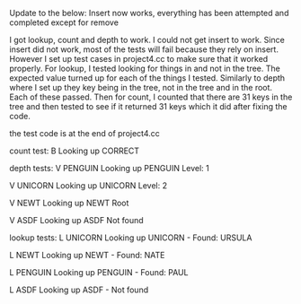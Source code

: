 Update to the below: Insert now works, everything has been attempted and completed except for remove


I got lookup, count and depth to work. I could not get insert to work. Since insert did not work, most of the tests will fail because they rely on insert. However I set up test cases in project4.cc to make sure that it worked properly. For lookup, I tested looking for things in and not in the tree. The expected value turned up for each of the things I tested. Similarly to depth where I set up they key being in the tree, not in the tree and in the root. Each of these passed. Then for count, I counted that there are 31 keys in the tree and then tested to see if it returned 31 keys which it did after fixing the code.

the test code is at the end of project4.cc

count test:
B
Looking up  CORRECT



depth tests:
V PENGUIN
Looking up PENGUIN Level: 1

V UNICORN
Looking up UNICORN Level: 2

V NEWT
Looking up NEWT Root

V ASDF
Looking up ASDF Not found



lookup tests:
L UNICORN
Looking up UNICORN - Found: URSULA

L NEWT
Looking up NEWT - Found: NATE

L PENGUIN
Looking up PENGUIN - Found: PAUL

L ASDF
Looking up ASDF - Not found
